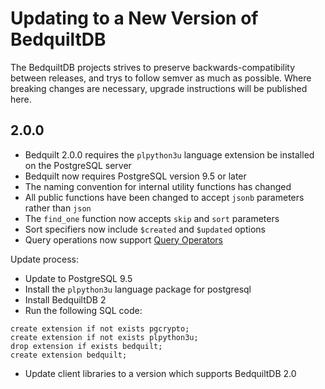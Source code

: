# Updating to a New Version of BedquiltDB

The BedquiltDB projects strives to preserve backwards-compatibility between releases, and trys to follow semver as much as possible. Where breaking changes are necessary, upgrade instructions will be published here.

## 2.0.0

- Bedquilt 2.0.0 requires the `plpython3u` language extension be installed on the PostgreSQL server
- Bedquilt now requires PostgreSQL version 9.5 or later
- The naming convention for internal utility functions has changed
- All public functions have been changed to accept `jsonb` parameters rather than `json`
- The `find_one` function now accepts `skip` and `sort` parameters
- Sort specifiers now include `$created` and `$updated` options
- Query operations now support [Query Operators](../spec.md#aside-query-operators)

Update process:

- Update to PostgreSQL 9.5
- Install the `plpython3u` language package for postgresql
- Install BedquiltDB 2
- Run the following SQL code:
```
create extension if not exists pgcrypto;
create extension if not exists plpython3u;
drop extension if exists bedquilt;
create extension bedquilt;
```
- Update client libraries to a version which supports BedquiltDB 2.0
